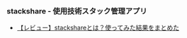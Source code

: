 ### stackshare - 使用技術スタック管理アプリ
 - [【レビュー】stackshareとは？使ってみた結果をまとめた](【レビュー】stackshareとは？使ってみた結果をまとめた)
